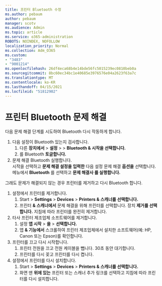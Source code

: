 ```yaml
---
title: 프린터 Bluetooth 수정
ms.author: pebaum
author: pebaum
manager: scotv
ms.audience: Admin
ms.topic: article
ms.service: o365-administration
ROBOTS: NOINDEX, NOFOLLOW
localization_priority: Normal
ms.collection: Adm_O365
ms.custom:
- "3483"
- "9001214"
ms.openlocfilehash: 26df4eca68b4e14bde56fc5015239ec0810beb0a
ms.sourcegitcommit: 8bc60ec34bc1e40685e3976576e04a2623f63a7c
ms.translationtype: MT
ms.contentlocale: ko-KR
ms.lasthandoff: 04/15/2021
ms.locfileid: "51812902"
---
```

# <a name="fix-bluetooth-printer-connection-issues"></a>프린터 Bluetooth 문제 해결

다음 문제 해결 단계를 시도하여 Bluetooth 다시 작동하게 합니다.


1. 다음 설정이 Bluetooth 있는지 검사합니다.
    1. 다른 **장치에서**  >  **설정**  >    >  **Bluetooth & 시작을 선택합니다.**
    2. 를 Bluetooth **토글합니다.**
2. 문제 해결 Bluetooth 실행합니다. <br>
    시작을 선택하고 **문제 해결 설정을 입력한** 다음 설정 문제 해결 **옵션을** 선택합니다.  메뉴에서 **Bluetooth** 를 선택하고 **문제 해결사 를 실행합니다.**

그래도 문제가 해결되지 않는 경우 프린터를 제거하고 다시 Bluetooth 합니다.

1. 설정에서 프린터를 제거합니다.
    1. Start   >  **Settings**  >  **Devices**  >  **Printers & 스캐너를 선택합니다.**
    2. 프린터 **& 스캐너에서** 문제 해결을 위해 프린터를 선택합니다. 장치 **제거를 선택합니다.** 지침에 따라 프린터를 완전히 제거합니다.
2. 타사 프린터 제조업체 소프트웨어를 제거합니다.
    1. 설정 **앱 시작**  >  **을**  >  **선택합니다.**
    2. 앱 **& 기능에서** 스크롤하여 프린터 제조업체에서 설치한 소프트웨어(예: HP, Canon 또는 Epson)를 확인합니다.
3. 프린터를 끄고 다시 시작합니다.
   1. 프린터 전원을 끄고 전원 케이블을 뺍니다. 30초 동안 대기합니다. 
   2. 프린터를 다시 꽂고 프린터를 다시 켭니다.
4. 설정에서 프린터를 다시 설치합니다.
    1. Start   >  **Settings**  >  **Devices**  >  **Printers & 스캐너를 선택합니다.**
    2. 화면 맨 **위에 있는** 프린터 또는 스캐너 추가 링크를 선택하고 지침에 따라 프린터를 다시 설치합니다.
